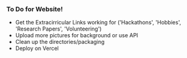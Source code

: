 
### To Do for Website!

- Get the Extracirricular Links working for ('Hackathons', 'Hobbies', 'Research Papers', 'Volunteering')
- Upload more pictures for background or use API
- Clean up the directories/packaging
- Deploy on Vercel